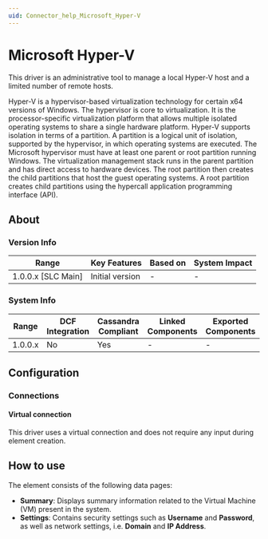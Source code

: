 ```yaml
---
uid: Connector_help_Microsoft_Hyper-V
---
```


# Microsoft Hyper-V

This driver is an administrative tool to manage a local Hyper-V host and a limited number of remote hosts.

Hyper-V is a hypervisor-based virtualization technology for certain x64 versions of Windows. The hypervisor is core to virtualization. It is the processor-specific virtualization platform that allows multiple isolated operating systems to share a single hardware platform. Hyper-V supports isolation in terms of a partition. A partition is a logical unit of isolation, supported by the hypervisor, in which operating systems are executed. The Microsoft hypervisor must have at least one parent or root partition running Windows.
The virtualization management stack runs in the parent partition and has direct access to hardware devices. The root partition then creates the child partitions that host the guest operating systems. A root partition creates child partitions using the hypercall application programming interface (API).

## About

### Version Info

| **Range**            | **Key Features** | **Based on** | **System Impact** |
|----------------------|------------------|--------------|-------------------|
| 1.0.0.x \[SLC Main\] | Initial version  | \-           | \-                |

### System Info

| **Range** | **DCF Integration** | **Cassandra Compliant** | **Linked Components** | **Exported Components** |
|-----------|---------------------|-------------------------|-----------------------|-------------------------|
| 1.0.0.x   | No                  | Yes                     | \-                    | \-                      |

## Configuration

### Connections

#### Virtual connection

This driver uses a virtual connection and does not require any input during element creation.

## How to use

The element consists of the following data pages:

- **Summary**: Displays summary information related to the Virtual Machine (VM) present in the system.
- **Settings**: Contains security settings such as **Username** and **Password**, as well as network settings, i.e. **Domain** and **IP Address**.
